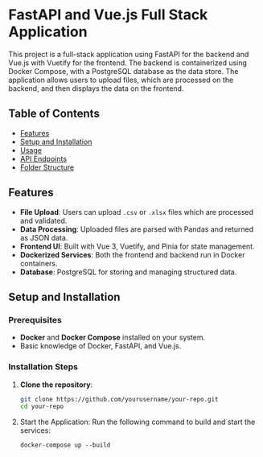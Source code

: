 # FastAPI and Vue.js Full Stack Application

This project is a full-stack application using FastAPI for the backend and Vue.js with Vuetify for the frontend. The backend is containerized using Docker Compose, with a PostgreSQL database as the data store. The application allows users to upload files, which are processed on the backend, and then displays the data on the frontend.

## Table of Contents
- [Features](#features)
- [Setup and Installation](#setup-and-installation)
- [Usage](#usage)
- [API Endpoints](#api-endpoints)
- [Folder Structure](#folder-structure)

## Features
- **File Upload**: Users can upload `.csv` or `.xlsx` files which are processed and validated.
- **Data Processing**: Uploaded files are parsed with Pandas and returned as JSON data.
- **Frontend UI**: Built with Vue 3, Vuetify, and Pinia for state management.
- **Dockerized Services**: Both the frontend and backend run in Docker containers.
- **Database**: PostgreSQL for storing and managing structured data.

## Setup and Installation

### Prerequisites
- **Docker** and **Docker Compose** installed on your system.
- Basic knowledge of Docker, FastAPI, and Vue.js.

### Installation Steps

1. **Clone the repository**:
   ```bash
   git clone https://github.com/yourusername/your-repo.git
   cd your-repo
   ```
2. Start the Application: Run the following command to build and start the services:
   ```
   docker-compose up --build
   ```
